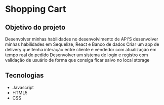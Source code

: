# Shopping Cart

## Objetivo do projeto

Desenvolver minhas habilidades no desenvolvimento de API'S
desenvolver minhas habilidades em Sequelize, React e Banco de dados
Criar um app de delivery que tenha interação entre cliente e vendedor com atualização em tempo real do pedido 
Desenvolver um sistema de login e registro com validação de usuário de forma que consiga ficar salvo no local storage 

## Tecnologias
- Javascript
- HTML5 
- CSS
